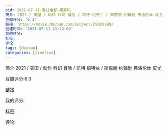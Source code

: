 ```yaml
---
pid: 2021-07-11-看过电影-黑寡妇
简介: 2021 / 美国 / 动作 科幻 冒险 / 凯特·绍特兰 / 斯嘉丽·约翰逊 弗洛伦丝·皮尤
豆瓣评分: '6.3'
链接: https://movie.douban.com/subject/25828589/
创建时间: '2021-07-11 21:22:03'
我的评分:
标签:
评论:
tags: [douban]
categories: [timeline]
---
```

简介:2021 / 美国 / 动作 科幻 冒险 / 凯特·绍特兰 / 斯嘉丽·约翰逊 弗洛伦丝·皮尤

豆瓣评分:6.3

[链接](https://movie.douban.com/subject/25828589/)

我的评分:

标签:

评论:

